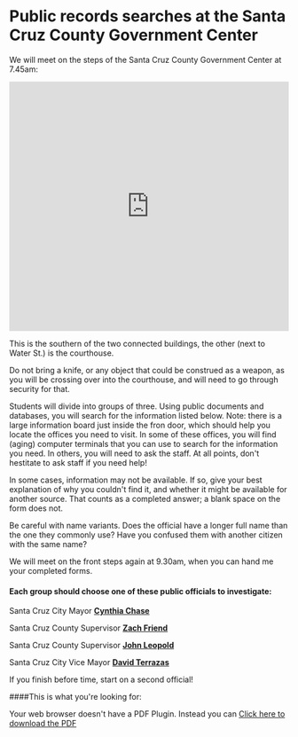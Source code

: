 # Public records searches at the Santa Cruz County Government Center

We will meet on the steps of the Santa Cruz County Government Center at 7.45am:

<iframe src="https://www.google.com/maps/embed?pb=!1m18!1m12!1m3!1d3187.340806489168!2d-122.02484068490482!3d36.97779746538238!2m3!1f0!2f0!3f0!3m2!1i1024!2i768!4f13.1!3m3!1m2!1s0x808e40246e9006bd%3A0xadfe6bbfb23e6d75!2sSanta+Cruz+County+Government+Center!5e0!3m2!1sen!2sus!4v1493603366255" width="100%" height="450" frameborder="0" style="border:0" allowfullscreen></iframe>

This is the southern of the two connected buildings, the other (next to Water St.) is the courthouse.

Do not bring a knife, or any object that could be construed as a weapon, as you will be crossing over into the courthouse, and will need to go through security for that.

Students will divide into groups of three. Using public documents and databases, you will search for the information listed below. Note: there is a large information board just inside the fron door, which should help you locate the offices you need to visit. In some of these offices, you will find (aging) computer terminals that you can use to search for the information you need. In others, you will need to ask the staff. At all points, don't hestitate to ask staff if you need help!

In some cases, information may not be available. If so, give your best explanation of why you couldn't find it, and whether it might be available for another source. That counts as a completed answer; a blank space on the form does not.

Be careful with name variants. Does the official have a longer full name than the one they commonly use? Have you confused them with another citizen with the same name?

We will meet on the front steps again at 9.30am, when you can hand me your completed forms.



#### Each group should choose one of these public officials to investigate:

Santa Cruz City Mayor [**Cynthia Chase**](http://www.cityofsantacruz.com/city-government/city-council/councilmembers/cynthia-chase)

Santa Cruz County Supervisor [**Zach Friend**](http://www.co.santa-cruz.ca.us/Government/BoardofSupervisors/District2.aspx)

Santa Cruz County Supervisor [**John Leopold**](http://www.co.santa-cruz.ca.us/Government/BoardofSupervisors/District1.aspx)

Santa Cruz City Vice Mayor [**David Terrazas**](http://www.cityofsantacruz.com/city-government/city-council/councilmembers/david-terrazas)

If you finish before time, start on a second official!

####This is what you're looking for:

<object class="pdf" data="SantaCruzGovernmentCenter.pdf" type="application/pdf" width="100%" height="1000px">
		<p>Your web browser doesn't have a PDF Plugin. Instead you can <a href="SantaCruzGovernmentCenter.pdf"> Click
here to download the PDF</a></p>
	</object>



